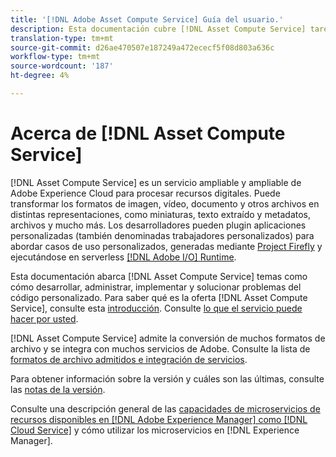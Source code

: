 ```yaml
---
title: '[!DNL Adobe Asset Compute Service] Guía del usuario.'
description: Esta documentación cubre [!DNL Asset Compute Service] tareas como introducción, cómo desarrollar, administrar, implementar y solucionar problemas del código personalizado.
translation-type: tm+mt
source-git-commit: d26ae470507e187249a472ececf5f08d803a636c
workflow-type: tm+mt
source-wordcount: '187'
ht-degree: 4%

---
```



# Acerca de [!DNL Asset Compute Service]

[!DNL Asset Compute Service] es un servicio ampliable y ampliable de Adobe Experience Cloud para procesar recursos digitales. Puede transformar los formatos de imagen, vídeo, documento y otros archivos en distintas representaciones, como miniaturas, texto extraído y metadatos, archivos y mucho más. Los desarrolladores pueden plugin aplicaciones personalizadas (también denominadas trabajadores personalizados) para abordar casos de uso personalizados, generadas mediante [Project Firefly](https://www.adobe.io/apis/experienceplatform/project-firefly/docs.html) y ejecutándose en serverless [[!DNL Adobe I/O] Runtime](https://www.adobe.io/apis/experienceplatform/runtime.html).

Esta documentación abarca [!DNL Asset Compute Service] temas como cómo desarrollar, administrar, implementar y solucionar problemas del código personalizado. Para saber qué es la oferta [!DNL Asset Compute Service], consulte esta [introducción](introduction.md). Consulte [lo que el servicio puede hacer por usted](introduction.md#possible-use-cases-benefits).

[!DNL Asset Compute Service] admite la conversión de muchos formatos de archivo y se integra con muchos servicios de Adobe. Consulte la lista de [formatos de archivo admitidos e integración de servicios](https://experienceleague.adobe.com/docs/experience-manager-cloud-service/assets/file-format-support.html).

Para obtener información sobre la versión y cuáles son las últimas, consulte las [notas de la versión](/help/release-notes.md).

Consulte una descripción general de las [capacidades de microservicios de recursos disponibles en [!DNL Adobe Experience Manager] como [!DNL Cloud Service]](https://experienceleague.adobe.com/docs/experience-manager-cloud-service/assets/asset-microservices-overview.html) y cómo utilizar los microservicios en [!DNL Experience Manager].

<!--
Possible to record the below info here in this landing page to centralize the miscellaneous info about Asset Compute Service?
 List of dependencies and requirements SDK, CLI, Devtools, etc.? Or may be a link to the prerequisites.
 Introduction video when Tech Marketing team shares one.
-->
